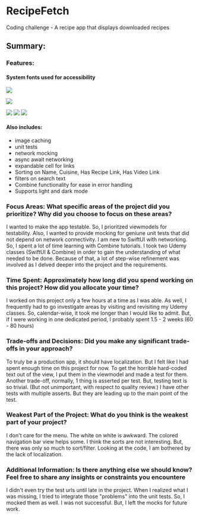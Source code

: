 # RecipeFetch
Coding challenge - A recipe app that displays downloaded recipes

## Summary: 
### Features:
#### System fonts used for accessibility
![](Images/RecipeFetch1.PNG )

![](Images/RecipeFetch3.PNG )

![](Images/RecipeFetc5.PNG )
![](Images/RecipeFetc6.PNG )
![](Images/RecipeFetc7.PNG )
#### Also includes: 
* image caching
* unit tests
* network mocking
* async await networking
* expandable cell for links
* Sorting on Name, Cuisine, Has Recipe Link, Has Video Link
* filters on search text
* Combine functionality for ease in error handling
* Supports light and dark mode

### Focus Areas: What specific areas of the project did you prioritize? Why did you choose to focus on these areas?
I wanted to make the app testable. So, I prioritzed viewmodels for testability.  Also, I wanted to provide mocking for geniune unit tests that did not depend on network connectivity.  I am new to SwiftUI with networking. So, I spent a lot of time learning with Combine tutorials. I took two Udemy classes (SwiftUI & Combine) in order to gain the understanding of what needed to be done. Because of that, a lot of step-wise refinement was involved as I delved deeper into the project and the requirements.

### Time Spent: Approximately how long did you spend working on this project? How did you allocate your time?
I worked on this project only a few hours at a time as I was able.  As well, I frequently had to go investigate areas by visiting and revisiting my Udemy classes. So, calendar-wise, it took me longer than I would like to admit. But, if I were working in one dedicated period, I probably spent 1.5 - 2 weeks (60 - 80 hours)

### Trade-offs and Decisions: Did you make any significant trade-offs in your approach?
To truly be a production app, it should have localization. But I felt like I had spent enough time on this project for now. To get the horrible hard-coded text out of the view, I put them in the viewmodel and made a test for them.  Another trade-off, normally, 1 thing is asserted per test. But, testing text is so trivial. (But not unimportant, with respect to quality review.) I have other tests with multiple asserts. But they are leading up to the main point of the test.

### Weakest Part of the Project: What do you think is the weakest part of your project?
I don't care for the menu. The white on white is awkward.  The colored navigation bar view helps some.  I think the sorts are not interesting. But, there was only so much to sort/filter. Looking at the code, I am bothered by the lack of localization.

### Additional Information: Is there anything else we should know? Feel free to share any insights or constraints you encountere
I didn't even try the test urls until late in the project.  When I realized what I was missing, I tried to integrate those "problems" into the unit tests. So, I mocked them as well. I was not successful. But, I left the mocks for future work.
